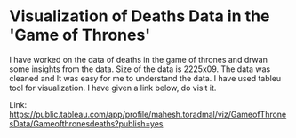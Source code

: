 # Visualization of Deaths Data in the 'Game of Thrones'
I have worked on the data of deaths in the game of thrones and drwan some insights from the data. Size of the data is 2225x09.
The data was cleaned and It was easy for me to understand the data. I have used tableu tool for visualization.
I have given a link below, do visit it.

Link: https://public.tableau.com/app/profile/mahesh.toradmal/viz/GameofThronesData/Gameofthronesdeaths?publish=yes

